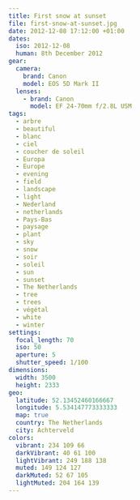 ```yaml
---
title: First snow at sunset
file: first-snow-at-sunset.jpg
date: 2012-12-08 17:12:00 +01:00
dates:
  iso: 2012-12-08
  human: 8th December 2012
gear:
  camera:
    brand: Canon
    model: EOS 5D Mark II
  lenses:
    - brand: Canon
      model: EF 24-70mm f/2.8L USM
tags:
  - arbre
  - beautiful
  - blanc
  - ciel
  - coucher de soleil
  - Europa
  - Europe
  - evening
  - field
  - landscape
  - light
  - Nederland
  - netherlands
  - Pays-Bas
  - paysage
  - plant
  - sky
  - snow
  - soir
  - soleil
  - sun
  - sunset
  - The Netherlands
  - tree
  - trees
  - végétal
  - white
  - winter
settings:
  focal_length: 70
  iso: 50
  aperture: 5
  shutter_speed: 1/100
dimensions:
  width: 3500
  height: 2333
geo:
  latitude: 52.13452460166667
  longitude: 5.534147773333333
  map: true
  country: The Netherlands
  city: Achterveld
colors:
  vibrant: 234 109 66
  darkVibrant: 40 61 100
  lightVibrant: 249 188 138
  muted: 149 124 127
  darkMuted: 52 67 105
  lightMuted: 204 164 139
---
```



